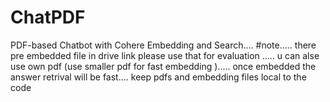 # ChatPDF
PDF-based Chatbot with Cohere Embedding and Search....
#note.....
there pre embedded file in drive link please use that for evaluation .....
u can alse use own pdf (use  smaller pdf for fast embedding  ).....
once embedded the answer retrival will be fast....
 keep pdfs and embedding files local to the code
